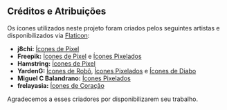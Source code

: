 ## Créditos e Atribuições

Os ícones utilizados neste projeto foram criados pelos seguintes artistas e disponibilizados via [Flaticon](https://www.flaticon.com):

* **j8chi:** [Ícones de Pixel](https://www.flaticon.com/free-icons/pixel)
* **Freepik:** [Ícones de Pixel](https://www.flaticon.com/free-icons/pixel) e [Ícones Pixelados](https://www.flaticon.com/free-icons/pixelated)
* **Hamstring:** [Ícones de Pixel](https://www.flaticon.com/free-icons/pixel)
* **YardenG:** [Ícones de Robô](https://www.flaticon.com/free-icons/robot), [Ícones Pixelados](https://www.flaticon.com/free-icons/pixelated) e [Ícones de Diabo](https://www.flaticon.com/free-icons/devil)
* **Miguel C Balandrano:** [Ícones Pixelados](https://www.flaticon.com/free-icons/pixelated)
* **frelayasia:** [Ícones de Coração](https://www.flaticon.com/free-icons/heart)

Agradecemos a esses criadores por disponibilizarem seu trabalho.